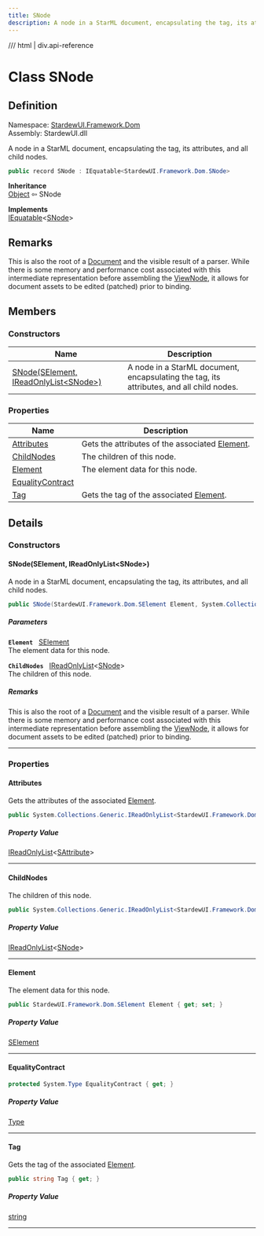 ```yaml
---
title: SNode
description: A node in a StarML document, encapsulating the tag, its attributes, and all child nodes.
---
```


<link rel="stylesheet" href="/StardewUI/stylesheets/reference.css" />

/// html | div.api-reference

# Class SNode

## Definition

<div class="api-definition" markdown>

Namespace: [StardewUI.Framework.Dom](index.md)  
Assembly: StardewUI.dll  

</div>

A node in a StarML document, encapsulating the tag, its attributes, and all child nodes.

```cs
public record SNode : IEquatable<StardewUI.Framework.Dom.SNode>
```

**Inheritance**  
[Object](https://learn.microsoft.com/en-us/dotnet/api/system.object) ⇦ SNode

**Implements**  
[IEquatable](https://learn.microsoft.com/en-us/dotnet/api/system.iequatable-1)<[SNode](snode.md)>

## Remarks

This is also the root of a [Document](document.md) and the visible result of a parser. While there is some memory and performance cost associated with this intermediate representation before assembling the [ViewNode](../binding/viewnode.md), it allows for document assets to be edited (patched) prior to binding.

## Members

### Constructors

 | Name | Description |
| --- | --- |
| [SNode(SElement, IReadOnlyList&lt;SNode&gt;)](#snodeselement-ireadonlylistsnode) | A node in a StarML document, encapsulating the tag, its attributes, and all child nodes. | 

### Properties

 | Name | Description |
| --- | --- |
| [Attributes](#attributes) | Gets the attributes of the associated [Element](snode.md#element). | 
| [ChildNodes](#childnodes) | The children of this node. | 
| [Element](#element) | The element data for this node. | 
| [EqualityContract](#equalitycontract) |  | 
| [Tag](#tag) | Gets the tag of the associated [Element](snode.md#element). | 

## Details

### Constructors

#### SNode(SElement, IReadOnlyList&lt;SNode&gt;)

A node in a StarML document, encapsulating the tag, its attributes, and all child nodes.

```cs
public SNode(StardewUI.Framework.Dom.SElement Element, System.Collections.Generic.IReadOnlyList<StardewUI.Framework.Dom.SNode> ChildNodes);
```

##### Parameters

**`Element`** &nbsp; [SElement](selement.md)  
The element data for this node.

**`ChildNodes`** &nbsp; [IReadOnlyList](https://learn.microsoft.com/en-us/dotnet/api/system.collections.generic.ireadonlylist-1)<[SNode](snode.md)>  
The children of this node.

##### Remarks

This is also the root of a [Document](document.md) and the visible result of a parser. While there is some memory and performance cost associated with this intermediate representation before assembling the [ViewNode](../binding/viewnode.md), it allows for document assets to be edited (patched) prior to binding.

-----

### Properties

#### Attributes

Gets the attributes of the associated [Element](snode.md#element).

```cs
public System.Collections.Generic.IReadOnlyList<StardewUI.Framework.Dom.SAttribute> Attributes { get; }
```

##### Property Value

[IReadOnlyList](https://learn.microsoft.com/en-us/dotnet/api/system.collections.generic.ireadonlylist-1)<[SAttribute](sattribute.md)>

-----

#### ChildNodes

The children of this node.

```cs
public System.Collections.Generic.IReadOnlyList<StardewUI.Framework.Dom.SNode> ChildNodes { get; set; }
```

##### Property Value

[IReadOnlyList](https://learn.microsoft.com/en-us/dotnet/api/system.collections.generic.ireadonlylist-1)<[SNode](snode.md)>

-----

#### Element

The element data for this node.

```cs
public StardewUI.Framework.Dom.SElement Element { get; set; }
```

##### Property Value

[SElement](selement.md)

-----

#### EqualityContract



```cs
protected System.Type EqualityContract { get; }
```

##### Property Value

[Type](https://learn.microsoft.com/en-us/dotnet/api/system.type)

-----

#### Tag

Gets the tag of the associated [Element](snode.md#element).

```cs
public string Tag { get; }
```

##### Property Value

[string](https://learn.microsoft.com/en-us/dotnet/api/system.string)

-----

